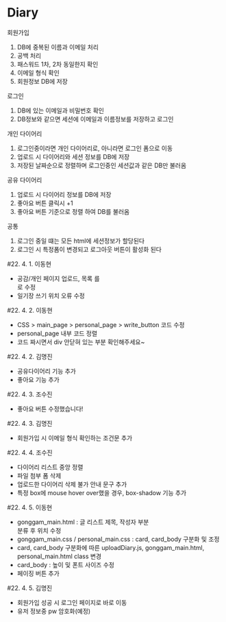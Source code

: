 # Diary
회원가입
1. DB에 중복된 이름과 이메일 처리
2. 공백 처리
3. 패스워드 1차, 2차 동일한지 확인
4. 이메일 형식 확인
5. 회원정보 DB에 저장

로그인
1. DB에 있는 이메일과 비밀번호 확인
2. DB정보와 같으면 세션에 이메일과 이름정보를 저장하고 로그인


개인 다이어리
1. 로그인중이라면 개인 다이어리로, 아니라면 로그인 폼으로 이동
2. 업로드 시 다이어리와 세션 정보를 DB에 저장
3. 저장된 날짜순으로 정렬하며 로그인중인 세션값과 같은 DB만 불러옴

공유 다이어리
1. 업로드 시 다이어리 정보를 DB에 저장
2. 좋아요 버튼 클릭시 +1
3. 좋아요 버튼 기준으로 정렬 하여 DB를 불러옴



공통
1. 로그인 중일 떄는 모든 html에 세션정보가 할당된다
2. 로그인 시 특정폼이 변경되고 로그아웃 버튼이 활성화 된다

#22. 4. 1. 이동현
- 공감/개인 페이지 업로드, 목록 <a> 를 <div> 로 수정
- 일기장 쓰기 위치 오류 수정

#22. 4. 2. 이동현
- CSS > main_page > personal_page > write_button 코드 수정
- personal_page 내부 코드 정렬
- 코드 짜시면서 div 안닫혀 있는 부분 확인해주세요~

#22. 4. 2. 김명진
- 공유다이어리 기능 추가
- 좋아요 기능 추가

#22. 4. 3. 조수진
- 좋아요 버튼 수정했습니다!

#22. 4. 3. 김명진
- 회원가입 시 이메일 형식 확인하는 조건문 추가
  
#22. 4. 4. 조수진
- 다이어리 리스트 중앙 정렬
- 파일 첨부 폼 삭제
- 업로드한 다이어리 삭제 불가 안내 문구 추가
- 특정 box에 mouse hover over했을 경우, box-shadow 기능 추가

#22. 4. 5. 이동현
- gonggam_main.html : 글 리스트 제목, 작성자 부분 <div> 분류 후 위치 수정
- gonggam_main.css / personal_main.css : card, card_body 구분화 및 조정
- card, card_body 구분화에 따른 uploadDiary.js, gonggam_main.html, personal_main.html class 변경
- card_body : 높이 및 폰트 사이즈 수정
- 페이징 버튼 추가

#22. 4. 5. 김명진
- 회원가입 성공 시 로그인 페이지로 바로 이동
- 유저 정보중 pw 암호화(예정)
